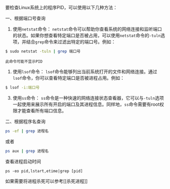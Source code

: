 要检查Linux系统上的程序PID，可以使用以下几种方法：

一、根据端口号查询
1. 使用`netstat`命令：
	`netstat`命令可以帮助你查看系统的网络连接和监听端口的状态。如果你想查看特定端口是否被占用，可以使用`netstat`命令的`-tuln`选项，并结合`grep`命令来过滤出特定的端口号。例如：
```bash
$ sudo netstat -tuln | grep 端口号
```
	此命令可能不显示PID
1. 使用`lsof`命令：
	`lsof`命令能够列出当前系统打开的文件和网络连接。通过`lsof`命令，你可以查看特定端口是否被进程占用。例如：
```bash
$ lsof -i:端口号
```

3. 使用`ss`命令：
	`ss`命令是一种快速的网络连接状态查看器，它可以与`-tuln`选项一起使用来展示所有开启的端口及其进程信息。同样地，`ss`命令需要有root权限才能查看所有端口信息。

二、根据程序名查询
```bash
ps -ef | grep 进程名
```
或者
```bash
ps aux | grep 进程名
```
查看进程启动时间
```shell
ps -eo pid,lstart,etime|grep [pid]
```
如果需要将进程杀死可以参考[[杀死进程]]
